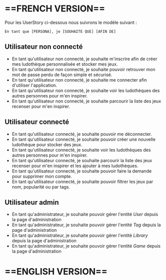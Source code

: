 # ==FRENCH VERSION==

Pour les UserStory ci-dessous nous suivrons le modèle suivant :

    En tant que [PERSONA], je [SOUHAITE QUE] [AFIN DE]

## Utilisateur non connecté

- En tant qu'utilisateur non connecté, je souhaite m'inscrire afin de créer mes ludothèque personnalisée et stocker mes jeux.
- En tant qu'utilisateur non connecté, je souhaite pouvoir retrouver mon mot de passe perdu de façon simple et sécurisé.
- En tant qu'utilisateur non connecté, je souhaite me connecter afin d'utiliser l'application.
- En tant qu'utilisateur non connecté, je souhaite voir les ludothèques des autres personnes pour m'en inspirer.
- En tant qu'utilisateur non connecté, je souhaite parcourir la liste des jeux recenser pour m'en inspirer.

## Utilisateur connecté

- En tant qu'utilisateur connecté, je souhaite pouvoir me déconnecter.
- En tant qu'utilisateur connecté, je souhaite pouvoir créer une nouvelle ludothèque pour stocker des jeux.
- En tant qu'utilisateur connecté, je souhaite voir les ludothèques des autres personnes pour m'en inspirer.
- En tant qu'utilisateur connecté, je souhaite parcourir la liste des jeux recenser pour m'en inspirer et les ajouter à mes ludothèques.
- En tant qu'utilisateur connecté, je souhaite pouvoir faire la demande pour supprimer mon compte.
- En tant qu'utilisateur connecté, je souhaite pouvoir filtrer les jeux par nom, popularité ou par tags.

## Utilisateur admin

- En tant qu'administrateur, je souhaite pouvoir gérer l'entité _User_ depuis la page d'administration
- En tant qu'administrateur, je souhaite pouvoir gérer l'entité _Tag_ depuis la page d'administration
- En tant qu'administrateur, je souhaite pouvoir gérer l'entité _Library_ depuis la page d'administration
- En tant qu'administrateur, je souhaite pouvoir gérer l'entité _Game_ depuis la page d'administration

# ==ENGLISH VERSION==
